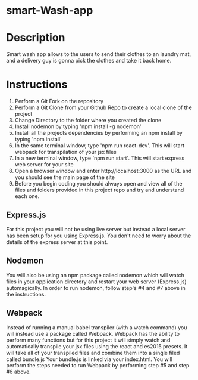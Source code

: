 # smart-Wash-app

# Description
Smart wash app allows to the users to send their clothes to an laundry mat, and a delivery guy is gonna pick the clothes and take it back home.

# Instructions
1. Perform a Git Fork on the repository
2. Perform a Git Clone from your Github Repo to create a local clone of the project
3. Change Directory to the folder where you created the clone
4. Install nodemon by typing 'npm install -g nodemon'
5. Install all the projects dependencies by performing an npm install by typing 'npm install'
6. In the same terminal window, type 'npm run react-dev'. This will start webpack for transpilation of your jsx files
7. In a new terminal window, type 'npm run start'. This will start express web server for your site
8. Open a browser window and enter http://localhost:3000 as the URL and you should see the main page of the site
9. Before you begin coding you should always open and view all of the files and folders provided in this project repo and try and understand each one.

## Express.js
For this project you will not be using live server but instead a local server has been setup for you
using Express.js. You don't need to worry about the details of the express server at this point.

## Nodemon
You will also be using an npm package called nodemon which will watch files in your application directory
and restart your web server (Express.js) automagically. In order to run nodemon, follow step's #4 and #7 above in the instructions.

## Webpack
Instead of running a manual babel transpiler (with a watch command) you will instead use a package called Webpack.
Webpack has the ability to perform many functions but for this project it will simply watch and automatically transpile your jsx files
using the react and es2015 presets. It will take all of your transpiled files and combine them into a single filed called bundle.js
Your bundle.js is linked via your index.html. You will perform the steps needed to run Webpack by performing step #5 and step #6 above.
